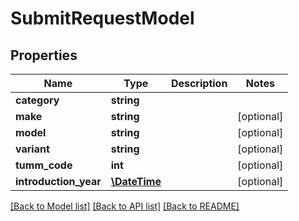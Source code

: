 # SubmitRequestModel

## Properties
Name | Type | Description | Notes
------------ | ------------- | ------------- | -------------
**category** | **string** |  | 
**make** | **string** |  | [optional] 
**model** | **string** |  | [optional] 
**variant** | **string** |  | [optional] 
**tumm_code** | **int** |  | [optional] 
**introduction_year** | [**\DateTime**](\DateTime.md) |  | [optional] 

[[Back to Model list]](../README.md#documentation-for-models) [[Back to API list]](../README.md#documentation-for-api-endpoints) [[Back to README]](../README.md)


